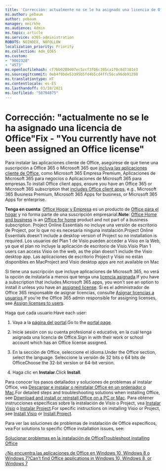 ```yaml
---
title: 'Corrección: actualmente no se le ha asignado una licencia de Office'
ms.author: pebaum
author: pebaum
manager: mnirkhe
ms.audience: Admin
ms.topic: article
ms.service: o365-administration
ROBOTS: NOINDEX, NOFOLLOW
localization_priority: Priority
ms.collection: Adm_O365
ms.custom:
- "9002328"
- "4573"
ms.openlocfilehash: cf7bb0209d07ec5ccf3f06c395ca170c8d7381e3
ms.sourcegitcommit: 0eb4f9bde53395b5fd4b5cd4ffc56ca96db91298
ms.translationtype: HT
ms.contentlocale: es-ES
ms.lasthandoff: 03/10/2021
ms.locfileid: "50704875"
---
```

# <a name="fix---you-currently-have-not-been-assigned-an-office-license"></a><span data-ttu-id="8669a-102">Corrección: "actualmente no se le ha asignado una licencia de Office"</span><span class="sxs-lookup"><span data-stu-id="8669a-102">Fix - "You currently have not been assigned an Office license"</span></span>

<span data-ttu-id="8669a-103">Para instalar las aplicaciones cliente de Office, asegúrese de que tiene una suscripción a Office 365 o Microsoft 365 que [incluya las aplicaciones cliente de Office](https://support.office.com/article/office-for-home-and-office-for-business-plans-28cbc8cf-1332-4f04-9123-9b660abb629e), como Microsoft 365 Empresa Premium, Aplicaciones de Microsoft 365 para negocios o Aplicaciones de Microsoft 365 para empresas.</span><span class="sxs-lookup"><span data-stu-id="8669a-103">To install Office client apps, ensure you have an Office 365 or Microsoft 365 subscription that [includes Office client apps](https://support.office.com/article/office-for-home-and-office-for-business-plans-28cbc8cf-1332-4f04-9123-9b660abb629e), e.g., Microsoft 365 Business Premium, Microsoft 365 Apps for business, or Microsoft 365 Apps for enterprise.</span></span>

<span data-ttu-id="8669a-104">**Tenga en cuenta**: [Office Hogar y Empresa](https://support.microsoft.com/office/office-for-home-and-office-for-business-plans-28cbc8cf-1332-4f04-9123-9b660abb629e) es un producto de [Office para el hogar](https://support.office.com/article/28cbc8cf-1332-4f04-9123-9b660abb629e?wt.mc_id=Alchemy_ClientDIA) y no forma parte de una suscripción empresarial.</span><span class="sxs-lookup"><span data-stu-id="8669a-104">**Note**: [Office Home and business](https://support.microsoft.com/office/office-for-home-and-office-for-business-plans-28cbc8cf-1332-4f04-9123-9b660abb629e) is an [Office for home](https://support.office.com/article/28cbc8cf-1332-4f04-9123-9b660abb629e?wt.mc_id=Alchemy_ClientDIA) product and not part of a business subscription.</span></span> <span data-ttu-id="8669a-105">Project Online Essentials no incluye una versión de escritorio de Project, por lo que no es necesaria ninguna instalación.</span><span class="sxs-lookup"><span data-stu-id="8669a-105">Project Online Essentials doesn't include a desktop version of Project so no installation is required.</span></span> <span data-ttu-id="8669a-106">Los usuarios del Plan 1 de Visio pueden acceder a Visio en la Web, ya que el plan no incluye la aplicación de escritorio de Visio.</span><span class="sxs-lookup"><span data-stu-id="8669a-106">Visio Plan 1 users can access Visio on the web, as the plan doesn't include the Visio desktop app.</span></span> <span data-ttu-id="8669a-107">Las aplicaciones de escritorio Project y Visio no están disponibles en Mac</span><span class="sxs-lookup"><span data-stu-id="8669a-107">Project and Visio desktop apps are not available on Mac</span></span>

<span data-ttu-id="8669a-108">Si tiene una suscripción que incluye aplicaciones de Microsoft 365, no verá la opción de instalarla a menos que tenga una [licencia asignada](https://support.office.com/article/what-office-365-business-product-or-license-do-i-have-f8ab5e25-bf3f-4a47-b264-174b1ee925fd?wt.mc_id=scl_installoffice_home).</span><span class="sxs-lookup"><span data-stu-id="8669a-108">If you have a subscription that includes Microsoft 365 apps, you won't see an option to install it unless you have an [assigned license](https://support.office.com/article/what-office-365-business-product-or-license-do-i-have-f8ab5e25-bf3f-4a47-b264-174b1ee925fd?wt.mc_id=scl_installoffice_home).</span></span> <span data-ttu-id="8669a-109">Si es el administrador de Office 365 responsable de asignar licencias, consulte [Asignar licencias a usuarios](https://support.office.com/article/assign-licenses-to-users-in-office-365-for-business-997596b5-4173-4627-b915-36abac6786dc?wt.mc_id=scl_installoffice_home).</span><span class="sxs-lookup"><span data-stu-id="8669a-109">If you're the Office 365 admin responsible for assigning licenses, see [Assign licenses to users](https://support.office.com/article/assign-licenses-to-users-in-office-365-for-business-997596b5-4173-4627-b915-36abac6786dc?wt.mc_id=scl_installoffice_home).</span></span>

<span data-ttu-id="8669a-110">Haga que cada usuario:</span><span class="sxs-lookup"><span data-stu-id="8669a-110">Have each user:</span></span>

1. <span data-ttu-id="8669a-111">Vaya a la [página del portal](https://portal.office.com/OLS/MySoftware.aspx).</span><span class="sxs-lookup"><span data-stu-id="8669a-111">Go to the [portal page](https://portal.office.com/OLS/MySoftware.aspx).</span></span>

2. <span data-ttu-id="8669a-112">Inicie sesión con su cuenta profesional o educativa, en la cual tenga asignada una licencia de Office.</span><span class="sxs-lookup"><span data-stu-id="8669a-112">Sign in with their work or school account which has an Office license assigned.</span></span>

3. <span data-ttu-id="8669a-113">En la sección de Office, seleccione el idioma.</span><span class="sxs-lookup"><span data-stu-id="8669a-113">Under the Office section, select the language.</span></span> <span data-ttu-id="8669a-114">Seleccione la versión de 32 bits o 64 bits de Office</span><span class="sxs-lookup"><span data-stu-id="8669a-114">Choose the 32-bit version or 64-bit version.</span></span>

4. <span data-ttu-id="8669a-115">Haga clic en **Instalar**.</span><span class="sxs-lookup"><span data-stu-id="8669a-115">Click **Install**.</span></span>

<span data-ttu-id="8669a-116">Para conocer los pasos detallados y soluciones de problemas al instalar Office, vea [Descargar e instalar o reinstalar Office en un ordenador o Mac](https://support.office.com/article/4414eaaf-0478-48be-9c42-23adc4716658?wt.mc_id=Alchemy_ClientDIA).</span><span class="sxs-lookup"><span data-stu-id="8669a-116">For detailed steps and troubleshooting solutions when installing Office, see [Download and install or reinstall Office on a PC or Mac](https://support.office.com/article/4414eaaf-0478-48be-9c42-23adc4716658?wt.mc_id=Alchemy_ClientDIA).</span></span> <span data-ttu-id="8669a-117">Para obtener instrucciones específicas sobre la instalación de Visio o Project, vea [Instalar Visio](https://support.office.com/article/f98f21e3-aa02-4827-9167-ddab5b025710) o [Instalar Project](https://support.office.com/article/7059249b-d9fe-4d61-ab96-5c5bf435f281).</span><span class="sxs-lookup"><span data-stu-id="8669a-117">For specific instructions on installing Visio or Project, see [Install Visio](https://support.office.com/article/f98f21e3-aa02-4827-9167-ddab5b025710) or [Install Project](https://support.office.com/article/7059249b-d9fe-4d61-ab96-5c5bf435f281).</span></span>

<span data-ttu-id="8669a-118">Para ver las soluciones de problemas de instalación de Office específicos, vea:</span><span class="sxs-lookup"><span data-stu-id="8669a-118">For solutions to specific Office installation issues, see:</span></span>

[<span data-ttu-id="8669a-119">Solucionar problemas en la instalación de Office</span><span class="sxs-lookup"><span data-stu-id="8669a-119">Troubleshoot installing Office</span></span>](https://support.office.com/article/35ff2def-e0b2-4dac-9784-4cf212c1f6c2#BKMK_ErrorMessages)

[<span data-ttu-id="8669a-120">¿No encuentra las aplicaciones de Office en Windows 10, Windows 8 o Windows 7?</span><span class="sxs-lookup"><span data-stu-id="8669a-120">Can't find Office applications in Windows 10, Windows 8, or Windows 7</span></span>](https://support.office.com/article/can-t-find-office-applications-in-windows-10-windows-8-or-windows-7-907ce545-6ae8-459b-8d9d-de6764a635d6)
